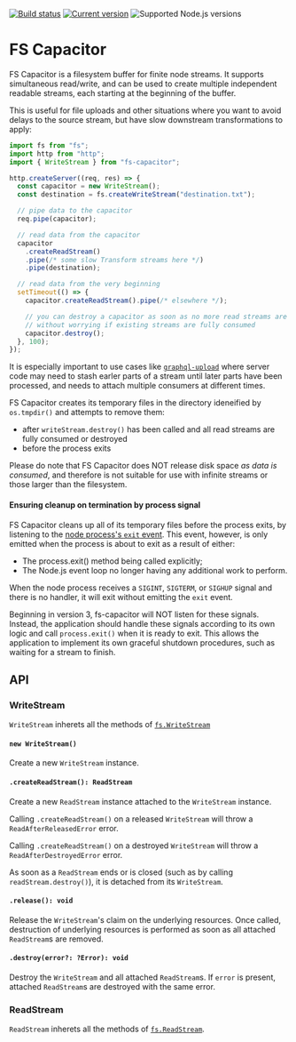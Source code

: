 [![Build status](https://travis-ci.org/mike-marcacci/fs-capacitor.svg?branch=master)](https://travis-ci.org/mike-marcacci/fs-capacitor) [![Current version](https://badgen.net/npm/v/fs-capacitor)](https://npm.im/fs-capacitor) ![Supported Node.js versions](https://badgen.net/npm/node/fs-capacitor)

# FS Capacitor

FS Capacitor is a filesystem buffer for finite node streams. It supports simultaneous read/write, and can be used to create multiple independent readable streams, each starting at the beginning of the buffer.

This is useful for file uploads and other situations where you want to avoid delays to the source stream, but have slow downstream transformations to apply:

```js
import fs from "fs";
import http from "http";
import { WriteStream } from "fs-capacitor";

http.createServer((req, res) => {
  const capacitor = new WriteStream();
  const destination = fs.createWriteStream("destination.txt");

  // pipe data to the capacitor
  req.pipe(capacitor);

  // read data from the capacitor
  capacitor
    .createReadStream()
    .pipe(/* some slow Transform streams here */)
    .pipe(destination);

  // read data from the very beginning
  setTimeout(() => {
    capacitor.createReadStream().pipe(/* elsewhere */);

    // you can destroy a capacitor as soon as no more read streams are needed
    // without worrying if existing streams are fully consumed
    capacitor.destroy();
  }, 100);
});
```

It is especially important to use cases like [`graphql-upload`](https://github.com/jaydenseric/graphql-upload) where server code may need to stash earler parts of a stream until later parts have been processed, and needs to attach multiple consumers at different times.

FS Capacitor creates its temporary files in the directory ideneified by `os.tmpdir()` and attempts to remove them:

- after `writeStream.destroy()` has been called and all read streams are fully consumed or destroyed
- before the process exits

Please do note that FS Capacitor does NOT release disk space _as data is consumed_, and therefore is not suitable for use with infinite streams or those larger than the filesystem.

#### Ensuring cleanup on termination by process signal

FS Capacitor cleans up all of its temporary files before the process exits, by listening to the [node process's `exit` event](https://nodejs.org/api/process.html#process_event_exit). This event, however, is only emitted when the process is about to exit as a result of either:

- The process.exit() method being called explicitly;
- The Node.js event loop no longer having any additional work to perform.

When the node process receives a `SIGINT`, `SIGTERM`, or `SIGHUP` signal and there is no handler, it will exit without emitting the `exit` event.

Beginning in version 3, fs-capacitor will NOT listen for these signals. Instead, the application should handle these signals according to its own logic and call `process.exit()` when it is ready to exit. This allows the application to implement its own graceful shutdown procedures, such as waiting for a stream to finish.

## API

### WriteStream

`WriteStream` inherets all the methods of [`fs.WriteStream`](https://nodejs.org/api/fs.html#fs_class_fs_writestream)

#### `new WriteStream()`

Create a new `WriteStream` instance.

#### `.createReadStream(): ReadStream`

Create a new `ReadStream` instance attached to the `WriteStream` instance.

Calling `.createReadStream()` on a released `WriteStream` will throw a `ReadAfterReleasedError` error.

Calling `.createReadStream()` on a destroyed `WriteStream` will throw a `ReadAfterDestroyedError` error.

As soon as a `ReadStream` ends or is closed (such as by calling `readStream.destroy()`), it is detached from its `WriteStream`.

#### `.release(): void`

Release the `WriteStream`'s claim on the underlying resources. Once called, destruction of underlying resources is performed as soon as all attached `ReadStream`s are removed.

#### `.destroy(error?: ?Error): void`

Destroy the `WriteStream` and all attached `ReadStream`s. If `error` is present, attached `ReadStream`s are destroyed with the same error.

### ReadStream

`ReadStream` inherets all the methods of [`fs.ReadStream`](https://nodejs.org/api/fs.html#fs_class_fs_readstream).
